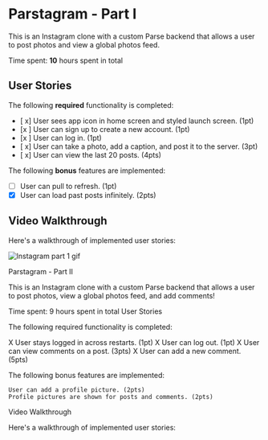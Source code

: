# Parstagram - Part I

This is an Instagram clone with a custom Parse backend that allows a user to post photos and view a global photos feed.

Time spent: **10** hours spent in total

## User Stories

The following **required** functionality is completed:

- [ x] User sees app icon in home screen and styled launch screen. (1pt)
- [x ] User can sign up to create a new account. (1pt)
- [x ] User can log in. (1pt)
- [ x] User can take a photo, add a caption, and post it to the server. (3pt)
- [ x] User can view the last 20 posts. (4pts)

The following **bonus** features are implemented:

- [ ] User can pull to refresh. (1pt)
- [x] User can load past posts infinitely. (2pts)

## Video Walkthrough

Here's a walkthrough of implemented user stories:


![Instagram part 1 gif](https://user-images.githubusercontent.com/88856401/137062969-0ab2b4e7-3263-436d-b5f7-861f2dae5fe1.gif)

Parstagram - Part II

This is an Instagram clone with a custom Parse backend that allows a user to post photos, view a global photos feed, and add comments!

Time spent: 9 hours spent in total
User Stories

The following required functionality is completed:

  X User stays logged in across restarts. (1pt)
  X  User can log out. (1pt)
  X User can view comments on a post. (3pts)
  X User can add a new comment. (5pts)

The following bonus features are implemented:

    User can add a profile picture. (2pts)
    Profile pictures are shown for posts and comments. (2pts)

Video Walkthrough

Here's a walkthrough of implemented user stories:
